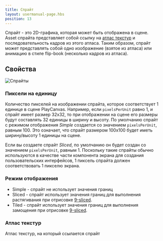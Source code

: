 ```yaml
---
title: Спрайт
layout: usermanual-page.hbs
position: 13
---
```


Спрайт - это 2D-графика, которая может быть отображена в сцене. Asset спрайта представляет собой ссылку на [атлас текстур][1] и последовательность кадров из этого атласа. Таким образом, спрайт может представлять собой одно изображение (взятое из атласа) или анимацию в стиле flip-book (несколько кадров из атласа).

## Свойства

![Спрайты][3]

### Пиксели на единицу

Количество пикселей на изображении спрайта, которое соответствует 1 единице в сцене PlayCanvas. Например, если `pixelsPerUnit` равно 1, и спрайт имеет размер 32x32, то при отображении на сцене его размеры будут составлять 32 единицы в ширину и высоту. По умолчанию спрайт с режимом отображения *Simple* создается со значением `pixelsPerUnit`, равным 100. Это означает, что спрайт размером 100x100 будет иметь ширину/высоту 1 единицы на сцене.

Если вы создаете спрайт *Sliced*, по умолчанию он будет создан со значением `pixelsPerUnit`, равным 1. Поскольку такие спрайты обычно используются в качестве части компонента экрана для создания пользовательских интерфейсов, 1 пиксель спрайта должен соответствовать 1 пикселю экрана.

### Режим отображения

* Simple - спрайт не использует значения границ
* Sliced - спрайт использует значения границ для выполнения растягивания при отрисовке [9-sliced][2].
* Tiled - спрайт использует значения границ для выполнения замощения при отрисовке [9-sliced][2].

### Атлас текстур

Атлас текстур, на который ссылается спрайт

[1]: /user-manual/assets/texture-atlas
[2]: /user-manual/2D/9-slicing
[3]: /images/user-manual/assets/sprites/sprites.jpg
